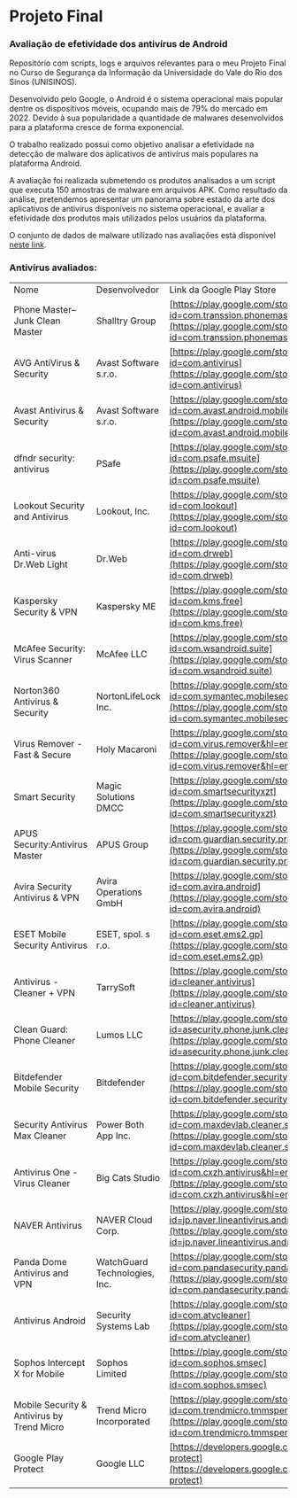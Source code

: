 # Projeto Final

### Avaliação de efetividade dos antivírus de Android

Repositório com scripts, logs e arquivos relevantes para o meu Projeto Final no Curso de Segurança da Informação da Universidade do Vale do Rio dos Sinos (UNISINOS).

Desenvolvido pelo Google, o Android é o sistema operacional mais popular dentre os dispositivos móveis, ocupando mais de 79% do mercado em 2022. Devido à sua popularidade a quantidade de malwares desenvolvidos para a plataforma cresce de forma exponencial. 

O trabalho realizado possui como objetivo analisar a efetividade na detecção de malware dos aplicativos de antivírus mais populares na plataforma Android. 

A avaliação foi realizada submetendo os produtos analisados a um script que executa 150 amostras de malware em arquivos APK. Como resultado da análise, pretendemos apresentar um panorama sobre estado da arte dos aplicativos de antivírus disponíveis no sistema operacional, e avaliar a efetividade dos produtos mais utilizados pelos usuários da plataforma.

O conjunto de dados de malware utilizado nas avaliações está disponível [neste link](https://drive.google.com/drive/folders/1mDSAt6VlmC_5GgVdN5Arn2rUTQoXELfU?usp=sharing).

### Antivírus avaliados:

|   |   |   |
|---|---|---|
|Nome|Desenvolvedor|Link da Google Play Store|
|Phone Master–Junk Clean Master|Shalltry Group|[](https://play.google.com/store/apps/details?id=com.transsion.phonemaster&hl=en_US)[https://play.google.com/store/apps/details?id=com.transsion.phonemaster&hl=en_US](https://play.google.com/store/apps/details?id=com.transsion.phonemaster&hl=en_US)|
|AVG AntiVirus & Security|Avast Software s.r.o.|[](https://play.google.com/store/apps/details?id=com.antivirus)[https://play.google.com/store/apps/details?id=com.antivirus](https://play.google.com/store/apps/details?id=com.antivirus)|
|Avast Antivirus & Security|Avast Software s.r.o.|[](https://play.google.com/store/apps/details?id=com.avast.android.mobilesecurity)[https://play.google.com/store/apps/details?id=com.avast.android.mobilesecurity](https://play.google.com/store/apps/details?id=com.avast.android.mobilesecurity)|
|dfndr security: antivirus|PSafe|[](https://play.google.com/store/apps/details?id=com.psafe.msuite)[https://play.google.com/store/apps/details?id=com.psafe.msuite](https://play.google.com/store/apps/details?id=com.psafe.msuite)|
|Lookout Security and Antivirus|Lookout, Inc.|[](https://play.google.com/store/apps/details?id=com.lookout)[https://play.google.com/store/apps/details?id=com.lookout](https://play.google.com/store/apps/details?id=com.lookout)|
|Anti-virus Dr.Web Light|Dr.Web|[](https://play.google.com/store/apps/details?id=com.drweb)[https://play.google.com/store/apps/details?id=com.drweb](https://play.google.com/store/apps/details?id=com.drweb)|
|Kaspersky Security & VPN|Kaspersky ME|[](https://play.google.com/store/apps/details?id=com.kms.free)[https://play.google.com/store/apps/details?id=com.kms.free](https://play.google.com/store/apps/details?id=com.kms.free)|
|McAfee Security: Virus Scanner|McAfee LLC|[](https://play.google.com/store/apps/details?id=com.wsandroid.suite)[https://play.google.com/store/apps/details?id=com.wsandroid.suite](https://play.google.com/store/apps/details?id=com.wsandroid.suite)|
|Norton360 Antivirus & Security|NortonLifeLock Inc.|[](https://play.google.com/store/apps/details?id=com.symantec.mobilesecurity)[https://play.google.com/store/apps/details?id=com.symantec.mobilesecurity](https://play.google.com/store/apps/details?id=com.symantec.mobilesecurity)|
|Virus Remover - Fast & Secure|Holy Macaroni|[](https://play.google.com/store/apps/details?id=com.virus.remover&hl=en_GB&gl=US)[https://play.google.com/store/apps/details?id=com.virus.remover&hl=en_GB&gl=US](https://play.google.com/store/apps/details?id=com.virus.remover&hl=en_GB&gl=US)|
|Smart Security|Magic Solutions DMCC|[](https://play.google.com/store/apps/details?id=com.smartsecurityxzt)[https://play.google.com/store/apps/details?id=com.smartsecurityxzt](https://play.google.com/store/apps/details?id=com.smartsecurityxzt)|
|APUS Security:Antivirus Master|APUS Group|[](https://play.google.com/store/apps/details?id=com.guardian.security.pri)[https://play.google.com/store/apps/details?id=com.guardian.security.pri](https://play.google.com/store/apps/details?id=com.guardian.security.pri)|
|Avira Security Antivirus & VPN|Avira Operations GmbH|[](https://play.google.com/store/apps/details?id=com.avira.android)[https://play.google.com/store/apps/details?id=com.avira.android](https://play.google.com/store/apps/details?id=com.avira.android)|
|ESET Mobile Security Antivirus|ESET, spol. s r.o.|[](https://play.google.com/store/apps/details?id=com.eset.ems2.gp)[https://play.google.com/store/apps/details?id=com.eset.ems2.gp](https://play.google.com/store/apps/details?id=com.eset.ems2.gp)|
|Antivirus - Cleaner + VPN|TarrySoft|[](https://play.google.com/store/apps/details?id=cleaner.antivirus)[https://play.google.com/store/apps/details?id=cleaner.antivirus](https://play.google.com/store/apps/details?id=cleaner.antivirus)|
|Clean Guard: Phone Cleaner|Lumos LLC|[](https://play.google.com/store/apps/details?id=asecurity.phone.junk.cleaner.antivirus)[https://play.google.com/store/apps/details?id=asecurity.phone.junk.cleaner.antivirus](https://play.google.com/store/apps/details?id=asecurity.phone.junk.cleaner.antivirus)|
|Bitdefender Mobile Security|Bitdefender|[](https://play.google.com/store/apps/details?id=com.bitdefender.security)[https://play.google.com/store/apps/details?id=com.bitdefender.security](https://play.google.com/store/apps/details?id=com.bitdefender.security)|
|Security Antivirus Max Cleaner|Power Both App Inc.|[](https://play.google.com/store/apps/details?id=com.maxdevlab.cleaner.security)[https://play.google.com/store/apps/details?id=com.maxdevlab.cleaner.security](https://play.google.com/store/apps/details?id=com.maxdevlab.cleaner.security)|
|Antivirus One - Virus Cleaner|Big Cats Studio|[https://play.google.com/store/apps/details?id=com.cxzh.antivirus&hl=en_US&gl=US](https://play.google.com/store/apps/details?id=com.cxzh.antivirus&hl=en_US&gl=US)|
|NAVER Antivirus|NAVER Cloud Corp.|[](https://play.google.com/store/apps/details?id=jp.naver.lineantivirus.android)[https://play.google.com/store/apps/details?id=jp.naver.lineantivirus.android](https://play.google.com/store/apps/details?id=jp.naver.lineantivirus.android)|
|Panda Dome Antivirus and VPN|WatchGuard Technologies, Inc.|[](https://play.google.com/store/apps/details?id=com.pandasecurity.pandaav)[https://play.google.com/store/apps/details?id=com.pandasecurity.pandaav](https://play.google.com/store/apps/details?id=com.pandasecurity.pandaav)|
|Antivirus Android|Security Systems Lab|[](https://play.google.com/store/apps/details?id=com.atvcleaner)[https://play.google.com/store/apps/details?id=com.atvcleaner](https://play.google.com/store/apps/details?id=com.atvcleaner)|
|Sophos Intercept X for Mobile|Sophos Limited|[](https://play.google.com/store/apps/details?id=com.sophos.smsec)[https://play.google.com/store/apps/details?id=com.sophos.smsec](https://play.google.com/store/apps/details?id=com.sophos.smsec)|
|Mobile Security & Antivirus by Trend Micro|Trend Micro Incorporated|[](https://play.google.com/store/apps/details?id=com.trendmicro.tmmspersonal)[https://play.google.com/store/apps/details?id=com.trendmicro.tmmspersonal](https://play.google.com/store/apps/details?id=com.trendmicro.tmmspersonal)|
|Google Play Protect|Google LLC|[https://developers.google.com/android/play-protect](https://developers.google.com/android/play-protect)|
